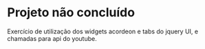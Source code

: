 # Projeto não concluído
Exercício de utilização dos widgets acordeon e tabs do jquery UI, e chamadas para api do youtube.